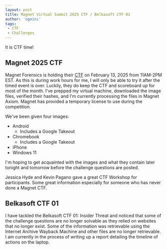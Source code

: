 ```yaml
---
layout: post
title: Magnet Virtual Summit 2025 CTF / Belkasoft CTF 01
author: 'ogmini'
tags:
 - CTF 
 - Challenges
---
```


It is CTF time!

## Magnet 2025 CTF

Magnet Forensics is holding their [CTF](https://magnetvirtualsummit.com/capture-the-flag/) on February 13, 2025 from 11AM-2PM EST. As this is during work hours for me, I will only be able to try it after the timed event is over. Luckily, they do keep the CTF and scoreboard up for most of the month. I've prepped my virtual machine, downloaded the image files, verified their hashes, and I'm currently processing the files in Magnet Axiom. Magnet has provided a temporary license to use during the competition. 

We've been given four images:
- Android 
    - Includes a Google Takeout 
- Chromebook 
    - Includes a Google Takeout
- iPhone
- Windows 11

I'm hoping to get acquainted with the images and what they contain later tonight and tomorrow before the challenge questions are posted. 

Jessica Hyde and Kevin Pagano gave a great CTF Workshop for participants. Some great information especially for someone who has never done a Magnet CTF. 

## Belkasoft CTF 01

I have tackled the Belkasoft CTF 01: Insider Threat and noticed that some of the challenge questions are no longer solvable as they relied on websites that no longer exist. Some of the information was retrievable using the Internet Archive Wayback Machine and other files are no longer retrievable. I am currently in the process of writing up a report detailing the timeline of actions on the laptop. 